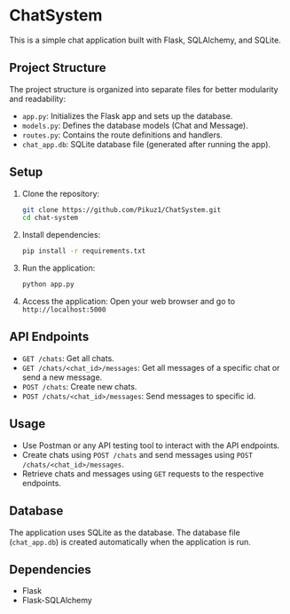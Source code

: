 # ChatSystem

This is a simple chat application built with Flask, SQLAlchemy, and SQLite.

## Project Structure

The project structure is organized into separate files for better modularity and readability:

- `app.py`: Initializes the Flask app and sets up the database.
- `models.py`: Defines the database models (Chat and Message).
- `routes.py`: Contains the route definitions and handlers.
- `chat_app.db`: SQLite database file (generated after running the app).

## Setup

1. Clone the repository:
   ```bash
   git clone https://github.com/Pikuz1/ChatSystem.git 
   cd chat-system
   ```

2. Install dependencies:
   ```bash
   pip install -r requirements.txt
   ```

3. Run the application:
   ```bash
   python app.py
   ```

4. Access the application:
   Open your web browser and go to `http://localhost:5000`

## API Endpoints

- `GET /chats`: Get all chats.
- `GET /chats/<chat_id>/messages`: Get all messages of a specific chat or send a new message.
- `POST /chats`: Create new chats.
- `POST /chats/<chat_id>/messages`: Send messages to specific id.

## Usage

- Use Postman or any API testing tool to interact with the API endpoints.
- Create chats using `POST /chats` and send messages using `POST /chats/<chat_id>/messages`.
- Retrieve chats and messages using `GET` requests to the respective endpoints.

## Database

The application uses SQLite as the database. The database file (`chat_app.db`) is created automatically when the application is run.

## Dependencies

- Flask
- Flask-SQLAlchemy
